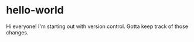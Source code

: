 # hello-world

Hi everyone!
I'm starting out with version control. Gotta keep track of those changes.
